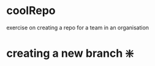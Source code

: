 # coolRepo
exercise on creating a repo for a team in an organisation 
# creating a new branch :sparkle:

